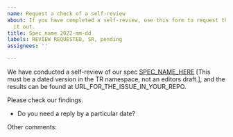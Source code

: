 ```yaml
---
name: Request a check of a self-review
about: If you have completed a self-review, use this form to request that Security check
  it out.
title: Spec_name 2022-mm-dd
labels: REVIEW REQUESTED, SR, pending
assignees: ''

---
```


We have conducted a self-review of our spec [SPEC_NAME_HERE](URL_GOES_HERE) [This must be a dated version in the TR namespace, not an editors draft.], and the results can be found at URL_FOR_THE_ISSUE_IN_YOUR_REPO.

Please check our findings.

- Do you need a reply by a particular date?


Other comments:
